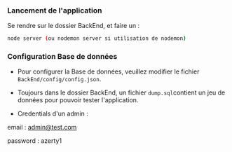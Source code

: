 ### Lancement de l'application

Se rendre sur le dossier BackEnd, et faire un : 

```sh
node server (ou nodemon server si utilisation de nodemon)
```

### Configuration Base de données

- Pour configurer la Base de données, veuillez modifier le fichier `BackEnd/config/config.json`.

- Toujours dans le dossier BackEnd, un fichier `dump.sql`contient un jeu de données pour pouvoir tester l'application.

- Credentials d'un admin : 

email : admin@test.com

password : azerty1
